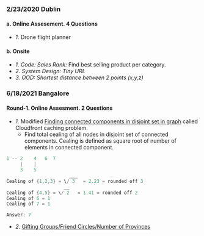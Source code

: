 ### 2/23/2020 Dublin
#### a. Online Assesement. 4 Questions
- _1._ Drone flight planner
#### b. Onsite
- _1. Code: Sales Rank:_ Find best selling product per category.
- _2. System Design: Tiny URL_
- _3. OOD: Shortest distance between 2 points (x,y,z)_

### 6/18/2021  Bangalore
#### Round-1. Online Assesment. 2 Questions
- _1._ Modified [Finding connected components in disjoint set in graph](/DS_Questions/Questions/Graphs/Find/Undirected_Graph/Number_of_Connected_Components.md) called Cloudfront caching problem. 
  - Find total cealing of all nodes in disjoint set of connected components. Cealing is defined as square root of number of elements in connected component.
```c
1 -- 2    4   6  7
     |    |
     3    5
                       ___
Cealing of {1,2,3} = \/ 3   = 2.23 = rounded off 3
                     __
Cealing of {4,5} = \/ 2   = 1.41 = rounded off 2
Cealing of 6 = 1
Cealing of 7 = 1

Answer: 7
```
- _2._ [Gifting Groups/Friend Circles/Number of Provinces](/DS_Questions/Questions/Graphs/Find/Undirected_Graph/Number_of_Connected_Components.md)
